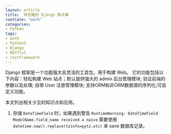```yaml
---
layout: article
title:  你忽略的 Django 那点事
rootCate: "work"
categories:
- Python
tags:
- work
- Python3
- Django
- RESTful
- restframework
---
```


Django 框架是一个功能强大且灵活的工具包，用于构建 Web。
它的功能包括以下内容：轻松构建 Web 站点；默认提供强大的 admin 后台管理模块; 验证前端的参数以及处理; 自带 User 注册管理模块; 支持ORM和非ORM数据源的序列化;可自定义功能。

本文列出相关少见的知识点和应用。

<!---more--->

1. 存储 `DateTimeField` 时，如果遇到警告 `RuntimeWarning: DateTimeField ModelName.field_name received a naive` 需要使用 `datetime.now().replace(tzinfo=pytz.utc)` 来 save 数据库记录。

